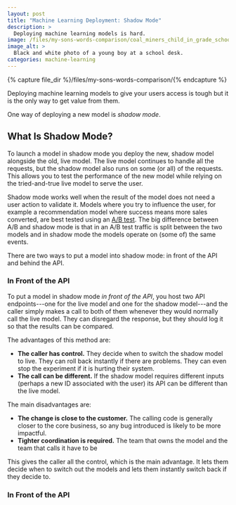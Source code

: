 ```yaml
---
layout: post
title: "Machine Learning Deployment: Shadow Mode"
description: >
  Deploying machine learning models is hard.
image: /files/my-sons-words-comparison/coal_miners_child_in_grade_school_lejunior_harlan_county_kentucky.jpg
image_alt: >
  Black and white photo of a young boy at a school desk.
categories: machine-learning
---
```


{% capture file_dir %}/files/my-sons-words-comparison/{% endcapture %}

Deploying machine learning models to give your users access is tough but it is
the only way to get value from them. 

[ml_powered]: https://www.oreilly.com/library/view/building-machine-learning/9781492045106/

One way of deploying a new model is *shadow mode*. 

## What Is Shadow Mode?

To launch a model in shadow mode you deploy the new, shadow model alongside
the old, live model. The live model continues to handle all the requests, but
the shadow model also runs on some (or all) of the requests. This allows you
to test the performance of the new model while relying on the tried-and-true
live model to serve the user.

Shadow mode works well when the result of the model does not need a user
action to validate it. Models where you try to influence the user, for example
a recommendation model where success means more sales converted, are best
tested using an [A/B test][ab]. The big difference between A/B and shadow mode
is that in an A/B test traffic is split between the two models and in shadow
mode the models operate on (some of) the same events.

[ab]: https://en.wikipedia.org/wiki/A/B_testing

There are two ways to put a model into shadow mode: in front of the API and
behind the API.

### In Front of the API

To put a model in shadow mode _in front of the API_, you host two API
endpoints---one for the live model and one for the shadow model---and the
caller simply makes a call to both of them whenever they would normally call
the live model. They can disregard the response, but they should log it so
that the results can be compared.

The advantages of this method are:

- **The caller has control.** They decide when to switch the shadow model to
live. They can roll back instantly if there are problems. They can even stop
the experiment if it is hurting their system. 
- **The call can be different.** If the shadow model requires different inputs
(perhaps a new ID associated with the user) its API can be different than the
live model.

The main disadvantages are: 

- **The change is close to the customer.** The calling code is generally
closer to the core business, so any bug introduced is likely to be more
impactful. 
- **Tighter coordination is required.** The team that owns the model and the
team that calls it have to be 

This gives the caller all the control, which is the main advantage. It lets
them decide when to switch out the models and lets them instantly switch back
if they decide to.

### In Front of the API
